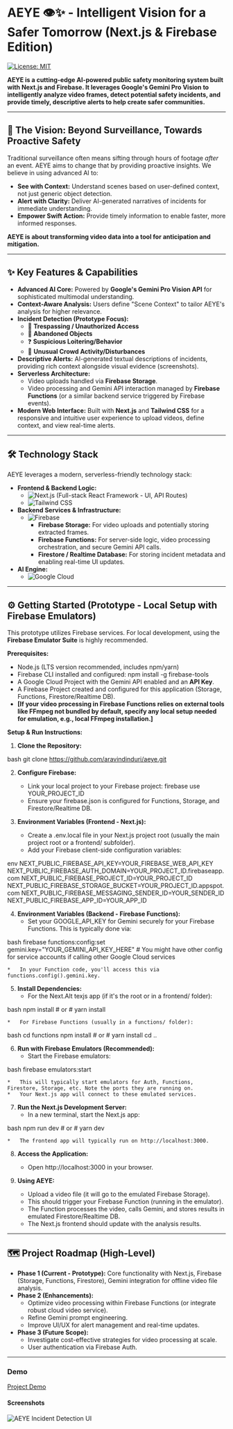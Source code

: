 # AEYE 👁️✨ - Intelligent Vision for a Safer Tomorrow (Next.js & Firebase Edition)

[![License: MIT](https://img.shields.io/badge/License-MIT-yellow.svg)](https://opensource.org/licenses/MIT)
<!-- Optional: Add other badges -->

**AEYE is a cutting-edge AI-powered public safety monitoring system built with Next.js and Firebase. It leverages Google's Gemini Pro Vision to intelligently analyze video frames, detect potential safety incidents, and provide timely, descriptive alerts to help create safer communities.**

---

## 🚀 The Vision: Beyond Surveillance, Towards Proactive Safety

Traditional surveillance often means sifting through hours of footage *after* an event. AEYE aims to change that by providing proactive insights. We believe in using advanced AI to:

*   **See with Context:** Understand scenes based on user-defined context, not just generic object detection.
*   **Alert with Clarity:** Deliver AI-generated narratives of incidents for immediate understanding.
*   **Empower Swift Action:** Provide timely information to enable faster, more informed responses.

**AEYE is about transforming video data into a tool for anticipation and mitigation.**

---

## ✨ Key Features & Capabilities

*   **Advanced AI Core:** Powered by **Google's Gemini Pro Vision API** for sophisticated multimodal understanding.
*   **Context-Aware Analysis:** Users define "Scene Context" to tailor AEYE's analysis for higher relevance.
*   **Incident Detection (Prototype Focus):**
    *   🚶 **Trespassing / Unauthorized Access**
    *   👜 **Abandoned Objects**
    *   ❓ **Suspicious Loitering/Behavior**
    *   👥 **Unusual Crowd Activity/Disturbances**
*   **Descriptive Alerts:** AI-generated textual descriptions of incidents, providing rich context alongside visual evidence (screenshots).
*   **Serverless Architecture:**
    *   Video uploads handled via **Firebase Storage**.
    *   Video processing and Gemini API interaction managed by **Firebase Functions** (or a similar backend service triggered by Firebase events).
*   **Modern Web Interface:** Built with **Next.js** and **Tailwind CSS** for a responsive and intuitive user experience to upload videos, define context, and view real-time alerts.

---

## 🛠️ Technology Stack

AEYE leverages a modern, serverless-friendly technology stack:

*   **Frontend & Backend Logic:**
    *   ![Next.js](https://img.shields.io/badge/Next.js-13+-000000?logo=nextdotjs&logoColor=white) (Full-stack React Framework - UI, API Routes)
    *   ![Tailwind CSS](https://img.shields.io/badge/Tailwind_CSS-3+-06B6D4?logo=tailwindcss&logoColor=white)
*   **Backend Services & Infrastructure:**
    *   ![Firebase](https://img.shields.io/badge/Firebase-Full_Suite-FFCA28?logo=firebase&logoColor=black)
        *   **Firebase Storage:** For video uploads and potentially storing extracted frames.
        *   **Firebase Functions:** For server-side logic, video processing orchestration, and secure Gemini API calls.
        *   **Firestore / Realtime Database:** For storing incident metadata and enabling real-time UI updates.
*   **AI Engine:**
    *   ![Google Cloud](https://img.shields.io/badge/Google_Gemini_Pro_Vision-API-4285F4?logo=googlecloud&logoColor=white)
---

## ⚙️ Getting Started (Prototype - Local Setup with Firebase Emulators)

This prototype utilizes Firebase services. For local development, using the **Firebase Emulator Suite** is highly recommended.

**Prerequisites:**

*   Node.js (LTS version recommended, includes npm/yarn)
*   Firebase CLI installed and configured: npm install -g firebase-tools
*   A Google Cloud Project with the Gemini API enabled and an **API Key**.
*   A Firebase Project created and configured for this application (Storage, Functions, Firestore/Realtime DB).
*   **[If your video processing in Firebase Functions relies on external tools like FFmpeg not bundled by default, specify any local setup needed for emulation, e.g., local FFmpeg installation.]**

**Setup & Run Instructions:**

1.  **Clone the Repository:**
    
bash
    git clone https://github.com/aravindinduri/aeye.git


2.  **Configure Firebase:**
    *   Link your local project to your Firebase project: firebase use YOUR_PROJECT_ID
    *   Ensure your firebase.json is configured for Functions, Storage, and Firestore/Realtime DB.

3.  **Environment Variables (Frontend - Next.js):**
    *   Create a .env.local file in your Next.js project root (usually the main project root or a frontend/ subfolder).
    *   Add your Firebase client-side configuration variables:
        
env
        NEXT_PUBLIC_FIREBASE_API_KEY=YOUR_FIREBASE_WEB_API_KEY
        NEXT_PUBLIC_FIREBASE_AUTH_DOMAIN=YOUR_PROJECT_ID.firebaseapp.com
        NEXT_PUBLIC_FIREBASE_PROJECT_ID=YOUR_PROJECT_ID
        NEXT_PUBLIC_FIREBASE_STORAGE_BUCKET=YOUR_PROJECT_ID.appspot.com
        NEXT_PUBLIC_FIREBASE_MESSAGING_SENDER_ID=YOUR_SENDER_ID
        NEXT_PUBLIC_FIREBASE_APP_ID=YOUR_APP_ID


4.  **Environment Variables (Backend - Firebase Functions):**
    *   Set your GOOGLE_API_KEY for Gemini securely for your Firebase Functions. This is typically done via:
        
bash
        firebase functions:config:set gemini.key="YOUR_GEMINI_API_KEY_HERE"
        # You might have other config for service accounts if calling other Google Cloud services

    *   In your Function code, you'll access this via functions.config().gemini.key.

5.  **Install Dependencies:**
    *   For the Next.Alt texjs app (if it's the root or in a frontend/ folder):
        
bash
        npm install
        # or
        # yarn install

    *   For Firebase Functions (usually in a functions/ folder):
        
bash
        cd functions
        npm install
        # or
        # yarn install
        cd ..


6.  **Run with Firebase Emulators (Recommended):**
    *   Start the Firebase emulators:
        
bash
        firebase emulators:start

    *   This will typically start emulators for Auth, Functions, Firestore, Storage, etc. Note the ports they are running on.
    *   Your Next.js app will connect to these emulated services.

7.  **Run the Next.js Development Server:**
    *   In a new terminal, start the Next.js app:
        
bash
        npm run dev
        # or
        # yarn dev

    *   The frontend app will typically run on http://localhost:3000.

8.  **Access the Application:**
    *   Open http://localhost:3000 in your browser.

9.  **Using AEYE:**
    *   Upload a video file (it will go to the emulated Firebase Storage).
    *   This should trigger your Firebase Function (running in the emulator).
    *   The Function processes the video, calls Gemini, and stores results in emulated Firestore/Realtime DB.
    *   The Next.js frontend should update with the analysis results.

---

## 🗺️ Project Roadmap (High-Level)

*   **Phase 1 (Current - Prototype):** Core functionality with Next.js, Firebase (Storage, Functions, Firestore), Gemini integration for offline video file analysis.
*   **Phase 2 (Enhancements):**
    *   Optimize video processing within Firebase Functions (or integrate robust cloud video service).
    *   Refine Gemini prompt engineering.
    *   Improve UI/UX for alert management and real-time updates.
*   **Phase 3 (Future Scope):**
    *   Investigate cost-effective strategies for video processing at scale.
    *   User authentication via Firebase Auth.

---
### Demo 
[Project Demo](https://drive.google.com/file/d/1ZZXs7rJ8kM3KWij-fRgev1A_ELZFkKPG/view)
#### Screenshots
![AEYE Incident Detection UI](https://i.ibb.co/cjnM4fJ/Screenshot-from-2025-05-31-07-53-23.png)
